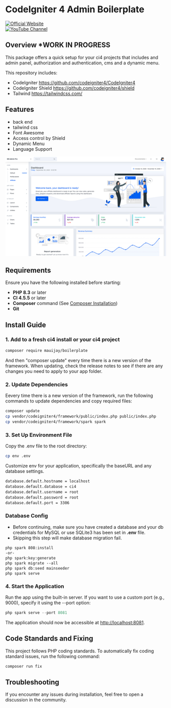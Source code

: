 # CodeIgniter 4 Admin Boilerplate

[![Official Website](https://img.shields.io/badge/Official_Website-Visit-107516)](https://808.biz)  
[![YouTube Channel](https://img.shields.io/badge/YouTube_Channel-Subscribe-CC0000)](https://youtube.com/@808biz4?si=kBqv93xorggCujLu)

## Overview ***WORK IN PROGRESS**

This package offers a quick setup for your ci4 projects that includes and admin panel, authorization and authentication, cms and a dynamic menu.

This repository includes:

- CodeIgniter <https://github.com/codeigniter4/CodeIgniter4>
- CodeIgniter Shield <https://github.com/codeigniter4/shield>
- Tailwind <https://tailwindcss.com/>

## Features

- back end
- tailwind css
- Font Awesome
- Access control by Shield
- Dynamic Menu
- Language Support

![Dashboard](.github/app-desktop-demo-screenshot.jpg?raw=true)

## Requirements

Ensure you have the following installed before starting:

- **PHP 8.3** or later
- **CI 4.5.5** or later
- **Composer** command (See
  [Composer Installation](https://getcomposer.org/doc/00-intro.md#installation-linux-unix-macos))
- **Git**

## Install Guide

### 1. Add to a fresh ci4 install or your ci4 project

```bash
composer require mauijay/boilerplate
```

And then "composer update" every time there is a new version of the framework.
When updating, check the release notes to see if there are any changes you need to apply to your app folder.

### 2. Update Dependencies

Eevery time there is a new version of the framework, run the following commands to update dependencies and copy required files:

```bash
composer update
cp vendor/codeigniter4/framework/public/index.php public/index.php
cp vendor/codeigniter4/framework/spark spark
```

### 3. Set Up Environment File

Copy the .env file to the root directory:

```bash
cp env .env
```

Customize env for your application, specifically the baseURL and any database settings.

```bash
database.default.hostname = localhost
database.default.database = ci4
database.default.username = root
database.default.password = root
database.default.port = 3306
```

### Database Config

- Before continuing, make sure you have created a database and your db credentials for MySQL or use SQLite3 has been set in <strong>.env</strong> file.
- Skipping this step will make database migration fail.

```console
php spark 808:install
-or-
php spark:key:generate
php spark migrate --all
php spark db:seed mainseeder
php spark serve
```

### 4. Start the Application

Run the app using the built-in server. If you want to use a custom port (e.g., 9000), specify it using the --port option:

```php
php spark serve --port 8081
```

The application should now be accessible at <http://localhost:8081>.

## Code Standards and Fixing

This project follows PHP coding standards. To automatically fix coding standard issues, run the following command:

```php
composer run fix
```

## Troubleshooting

If you encounter any issues during installation, feel free to open a discussion in the community.